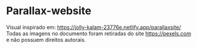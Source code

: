 # Parallax-website
Visual inspirado em: https://jolly-kalam-23776e.netlify.app/parallaxsite/
Todas as imagens no documento foram retiradas do site https://pexels.com e não possuem direitos autorais.
